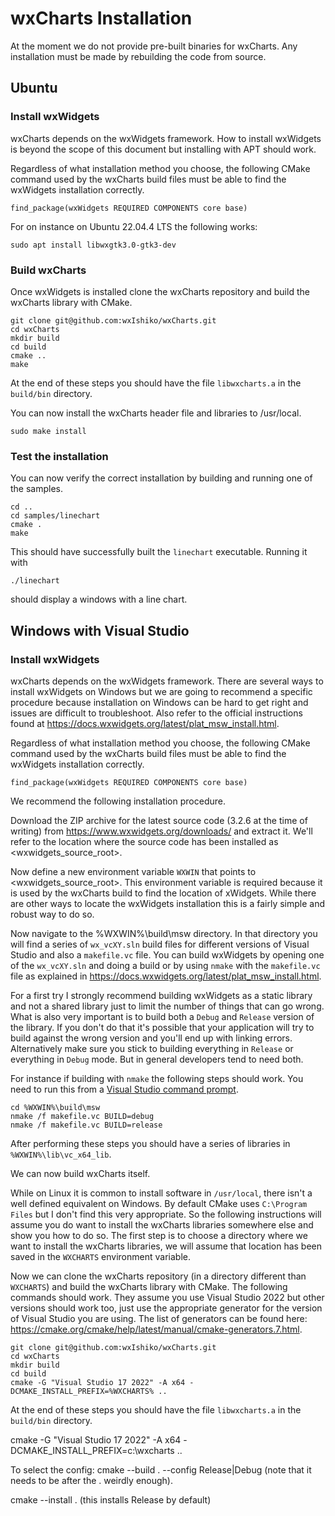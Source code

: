# wxCharts Installation

At the moment we do not provide pre-built binaries for wxCharts. Any installation must be made by rebuilding the code
from source.

## Ubuntu

### Install wxWidgets

wxCharts depends on the wxWidgets framework. How to install wxWidgets is beyond the scope of this document but
installing with APT should work.

Regardless of what installation method you choose, the following CMake command used by the wxCharts build files must be
able to find the wxWidgets installation correctly.
```
find_package(wxWidgets REQUIRED COMPONENTS core base)
```

For on instance on Ubuntu 22.04.4 LTS the following works:
```
sudo apt install libwxgtk3.0-gtk3-dev
``` 

### Build wxCharts

Once wxWidgets is installed clone the wxCharts repository and build the wxCharts library with CMake.
```
git clone git@github.com:wxIshiko/wxCharts.git
cd wxCharts
mkdir build
cd build
cmake ..
make
```
At the end of these steps you should have the file `libwxcharts.a` in the `build/bin` directory.

You can now install the wxCharts header file and libraries to /usr/local.
```
sudo make install
```

### Test the installation

You can now verify the correct installation by building and running one of the samples.

```
cd ..
cd samples/linechart
cmake .
make
```

This should have successfully built the `linechart` executable. Running it with
```
./linechart
```
should display a windows with a line chart.

## Windows with Visual Studio

### Install wxWidgets

wxCharts depends on the wxWidgets framework. There are several ways to install wxWidgets on Windows but we are going to
recommend a specific procedure because installation on Windows can be hard to get right and issues are difficult to
troubleshoot. Also refer to the official instructions found at https://docs.wxwidgets.org/latest/plat_msw_install.html.

Regardless of what installation method you choose, the following CMake command used by the wxCharts build files must be
able to find the wxWidgets installation correctly.
```
find_package(wxWidgets REQUIRED COMPONENTS core base)
```

We recommend the following installation procedure.

Download the ZIP archive for the latest source code (3.2.6 at the
time of writing) from https://www.wxwidgets.org/downloads/ and extract it. We'll refer to the location where the source
code has been installed as &lt;wxwidgets_source_root&gt;.

Now define a new environment variable `WXWIN` that points to &lt;wxwidgets_source_root&gt;. This environment
variable is required because it is used by the wxCharts build to find the location of xWidgets. While there are other
ways to locate the wxWidgets installation this is a fairly simple and robust way to do so.

Now navigate to the %WXWIN%\build\msw directory. In that directory you will find a series of `wx_vcXY.sln` build files
for different versions of Visual Studio and also a `makefile.vc` file. You can build wxWidgets by opening one of the
`wx_vcXY.sln` and doing a build or by using `nmake` with the `makefile.vc` file as explained in
https://docs.wxwidgets.org/latest/plat_msw_install.html.

For a first try I strongly recommend building wxWidgets as a static library and not a shared library just to limit the
number of things that can go wrong. What is also very important is to build both a `Debug` and `Release` version of the
library. If you don't do that it's possible that your application will try to build against the wrong version and
you'll end up with linking errors. Alternatively make sure you stick to building everything in `Release` or everything
in `Debug` mode. But in general developers tend to need both.

For instance if building with `nmake` the following steps should work. You need to run this from a [Visual Studio 
command prompt](https://learn.microsoft.com/en-us/visualstudio/ide/reference/command-prompt-powershell?view=vs-2022).
```
cd %WXWIN%\build\msw
nmake /f makefile.vc BUILD=debug
nmake /f makefile.vc BUILD=release
```
After performing these steps you should have a series of libraries in `%WXWIN%\lib\vc_x64_lib`.

We can now build wxCharts itself.

While on Linux it is common to install software in `/usr/local`, there isn't a well defined equivalent on Windows. By
default CMake uses `C:\Program Files` but I don't find this very appropriate. So the following instructions will assume
you do want to install the wxCharts libraries somewhere else and show you how to do so. The first step is to choose a 
directory where we want to install the wxCharts libraries, we will assume that location has been saved in the `WXCHARTS`
environment variable.

Now we can clone the wxCharts repository (in a directory different than `WXCHARTS`) and build the wxCharts library with
CMake. The following commands should work. They assume you use Visual Studio 2022 but other versions should work too,
just use the appropriate generator for the version of Visual Studio you are using. The list of generators can be found
here: https://cmake.org/cmake/help/latest/manual/cmake-generators.7.html.

```
git clone git@github.com:wxIshiko/wxCharts.git
cd wxCharts
mkdir build
cd build
cmake -G "Visual Studio 17 2022" -A x64 -DCMAKE_INSTALL_PREFIX=%WXCHARTS% ..
```
At the end of these steps you should have the file `libwxcharts.a` in the `build/bin` directory.


cmake -G "Visual Studio 17 2022" -A x64 -DCMAKE_INSTALL_PREFIX=c:\wxcharts ..

To select the config: cmake --build . --config Release|Debug (note that it needs to be after the . weirdly enough).


cmake --install . (this installs Release by default)
